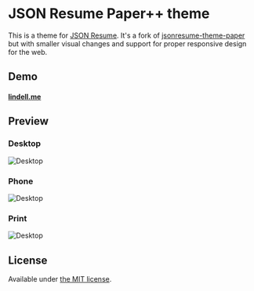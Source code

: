 # JSON Resume Paper++ theme

This is a theme for [JSON Resume](http://jsonresume.org/). It's a fork of [jsonresume-theme-paper](https://github.com/TimDaub/jsonresume-theme-paper) but with smaller visual changes and support for proper responsive design for the web.

## Demo
#### [lindell.me](http://lindell.me)

## Preview
### Desktop
![Desktop](http://i.imgur.com/YIkqf3w.png)

### Phone
![Desktop](http://i.imgur.com/YiVCi40.png)

### Print
![Desktop](http://i.imgur.com/2cnlNPO.png)

## License

Available under [the MIT license](http://mths.be/mit).
